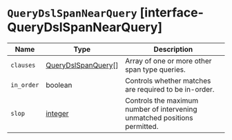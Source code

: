 # `QueryDslSpanNearQuery` [interface-QueryDslSpanNearQuery]

| Name | Type | Description |
| - | - | - |
| `clauses` | [QueryDslSpanQuery](./QueryDslSpanQuery.md)[] | Array of one or more other span type queries. |
| `in_order` | boolean | Controls whether matches are required to be in-order. |
| `slop` | [integer](./integer.md) | Controls the maximum number of intervening unmatched positions permitted. |
